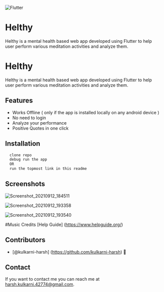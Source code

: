 ![Flutter](https://img.shields.io/badge/Flutter-%2302569B.svg?style=for-the-badge&logo=Flutter&logoColor=white)

# Helthy

Helthy is a mental health based web app developed using Flutter to help user perform various meditation activities and analyze them.

# Helthy

Helthy is a mental health based web app developed using Flutter to help user perform various meditation activities and analyze them.

## Features

- Works Offline ( only if the app is installed locally on any android device )
- No need to login 
- Analyze your performance
- Positive Quotes in one click

  
## Installation


```bash
  clone repo
  debug run the app
  OR
  run the topmost link in this readme
```
    
## Screenshots

![Screenshot_20210912_184511](https://user-images.githubusercontent.com/70194206/132990053-c5fbc280-7e55-4dc3-8696-b346fe22f7d2.png)

![Screenshot_20210912_193358](https://user-images.githubusercontent.com/70194206/132990682-65bea3a2-b490-4332-936d-26f9155cb3d6.png)

![Screenshot_20210912_193540](https://user-images.githubusercontent.com/70194206/132990751-cb2bed9c-3c7e-4ec5-bd82-2789dc44cd12.png)

#Music Credits
[Help Guide] (https://www.helpguide.org/)

## Contributors

* [@kulkarni-harsh] (https://github.com/kulkarni-harsh) 📖


## Contact

If you want to contact me you can reach me at <harsh.kulkarni.42774@gmail.com>.


